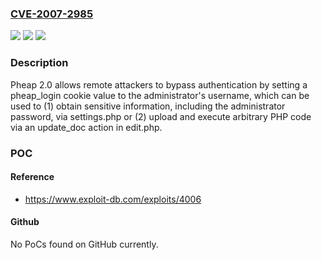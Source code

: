 ### [CVE-2007-2985](https://cve.mitre.org/cgi-bin/cvename.cgi?name=CVE-2007-2985)
![](https://img.shields.io/static/v1?label=Product&message=n%2Fa&color=blue)
![](https://img.shields.io/static/v1?label=Version&message=n%2Fa&color=blue)
![](https://img.shields.io/static/v1?label=Vulnerability&message=n%2Fa&color=brighgreen)

### Description

Pheap 2.0 allows remote attackers to bypass authentication by setting a pheap_login cookie value to the administrator's username, which can be used to (1) obtain sensitive information, including the administrator password, via settings.php or (2) upload and execute arbitrary PHP code via an update_doc action in edit.php.

### POC

#### Reference
- https://www.exploit-db.com/exploits/4006

#### Github
No PoCs found on GitHub currently.

